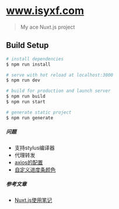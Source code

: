 # www.isyxf.com

> My ace Nuxt.js project

## Build Setup

``` bash
# install dependencies
$ npm run install

# serve with hot reload at localhost:3000
$ npm run dev

# build for production and launch server
$ npm run build
$ npm run start

# generate static project
$ npm run generate
```

##### 问题
- 支持stylus编译器
- 代理转发
- [axios的配置](https://iiong.com/nuxtjs-use-note/)
- [自定义进度条颜色](https://www.jianshu.com/p/fb17a9a71e56)


##### 参考文章
- [Nuxt.js使用笔记](https://iiong.com/nuxtjs-use-note/)
